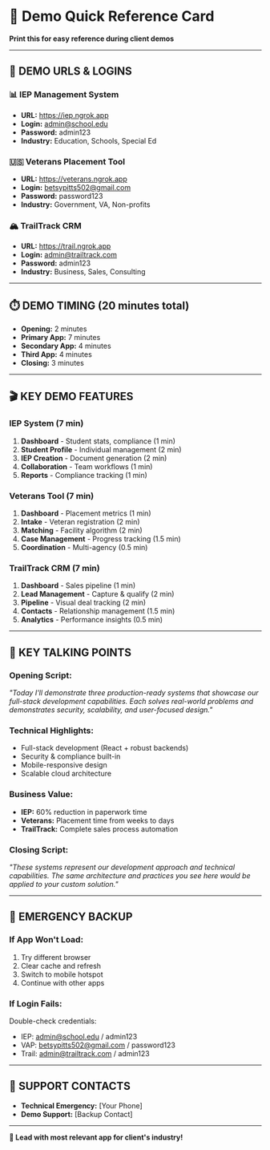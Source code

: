 # 🎯 Demo Quick Reference Card

**Print this for easy reference during client demos**

---

## 🔗 **DEMO URLS & LOGINS**

### **📊 IEP Management System**
- **URL:** https://iep.ngrok.app
- **Login:** admin@school.edu
- **Password:** admin123
- **Industry:** Education, Schools, Special Ed

### **🇺🇸 Veterans Placement Tool**
- **URL:** https://veterans.ngrok.app  
- **Login:** betsypitts502@gmail.com
- **Password:** password123
- **Industry:** Government, VA, Non-profits

### **🏔️ TrailTrack CRM**
- **URL:** https://trail.ngrok.app
- **Login:** admin@trailtrack.com
- **Password:** admin123
- **Industry:** Business, Sales, Consulting

---

## ⏱️ **DEMO TIMING (20 minutes total)**

- **Opening:** 2 minutes
- **Primary App:** 7 minutes
- **Secondary App:** 4 minutes
- **Third App:** 4 minutes
- **Closing:** 3 minutes

---

## 🎬 **KEY DEMO FEATURES**

### **IEP System (7 min)**
1. **Dashboard** - Student stats, compliance (1 min)
2. **Student Profile** - Individual management (2 min)
3. **IEP Creation** - Document generation (2 min)
4. **Collaboration** - Team workflows (1 min)
5. **Reports** - Compliance tracking (1 min)

### **Veterans Tool (7 min)**
1. **Dashboard** - Placement metrics (1 min)
2. **Intake** - Veteran registration (2 min)
3. **Matching** - Facility algorithm (2 min)
4. **Case Management** - Progress tracking (1.5 min)
5. **Coordination** - Multi-agency (0.5 min)

### **TrailTrack CRM (7 min)**
1. **Dashboard** - Sales pipeline (1 min)
2. **Lead Management** - Capture & qualify (2 min)
3. **Pipeline** - Visual deal tracking (2 min)
4. **Contacts** - Relationship management (1.5 min)
5. **Analytics** - Performance insights (0.5 min)

---

## 💬 **KEY TALKING POINTS**

### **Opening Script:**
*"Today I'll demonstrate three production-ready systems that showcase our full-stack development capabilities. Each solves real-world problems and demonstrates security, scalability, and user-focused design."*

### **Technical Highlights:**
- Full-stack development (React + robust backends)
- Security & compliance built-in
- Mobile-responsive design
- Scalable cloud architecture

### **Business Value:**
- **IEP:** 60% reduction in paperwork time
- **Veterans:** Placement time from weeks to days
- **TrailTrack:** Complete sales process automation

### **Closing Script:**
*"These systems represent our development approach and technical capabilities. The same architecture and practices you see here would be applied to your custom solution."*

---

## 🚨 **EMERGENCY BACKUP**

### **If App Won't Load:**
1. Try different browser
2. Clear cache and refresh
3. Switch to mobile hotspot
4. Continue with other apps

### **If Login Fails:**
Double-check credentials:
- IEP: admin@school.edu / admin123
- VAP: betsypitts502@gmail.com / password123  
- Trail: admin@trailtrack.com / admin123

---

## 📱 **SUPPORT CONTACTS**

- **Technical Emergency:** [Your Phone]
- **Demo Support:** [Backup Contact]

---

**🎯 Lead with most relevant app for client's industry!**
